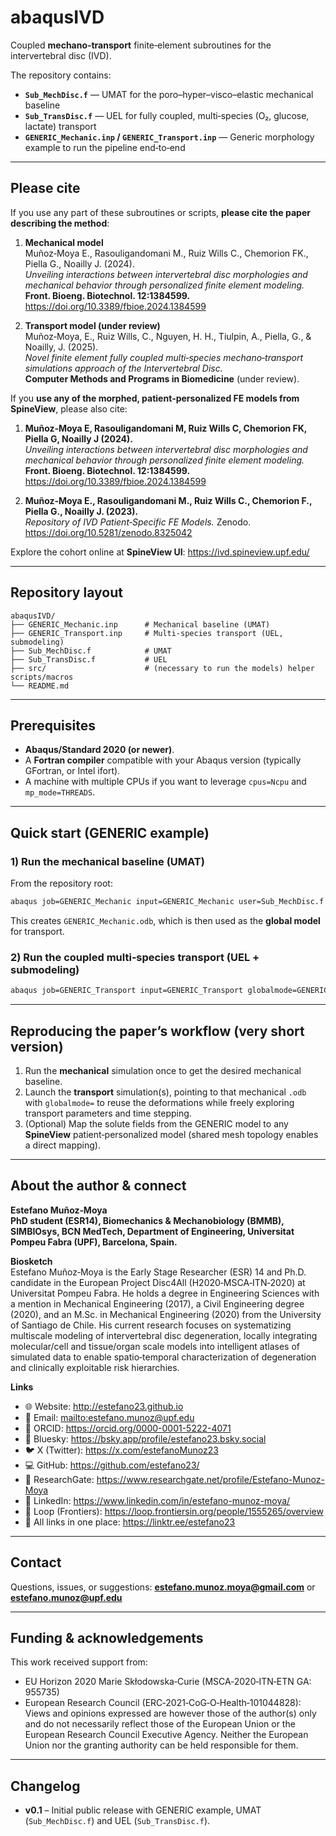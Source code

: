 # abaqusIVD

Coupled **mechano‑transport** finite‑element subroutines for the intervertebral disc (IVD).

The repository contains:

- **`Sub_MechDisc.f`** — UMAT for the poro–hyper–visco–elastic mechanical baseline  
- **`Sub_TransDisc.f`** — UEL for fully coupled, multi‑species (O₂, glucose, lactate) transport  
- **`GENERIC_Mechanic.inp` / `GENERIC_Transport.inp`** — Generic morphology example to run the pipeline end‑to‑end

---

## Please cite

If you use any part of these subroutines or scripts, **please cite the paper describing the method**:

1. **Mechanical model**  
   Muñoz‑Moya E., Rasouligandomani M., Ruiz Wills C., Chemorion FK., Piella G., Noailly J. (2024).  
   *Unveiling interactions between intervertebral disc morphologies and mechanical behavior through personalized finite element modeling.*  
   **Front. Bioeng. Biotechnol. 12:1384599.** https://doi.org/10.3389/fbioe.2024.1384599

2. **Transport model (under review)**  
   Muñoz‑Moya, E., Ruiz Wills, C., Nguyen, H. H., Tiulpin, A., Piella, G., & Noailly, J. (2025).  
   *Novel finite element fully coupled multi‑species mechano‑transport simulations approach of the Intervertebral Disc.*  
   **Computer Methods and Programs in Biomedicine** (under review).

If you **use any of the morphed, patient‑personalized FE models from SpineView**, please also cite:

1. **Muñoz‑Moya E, Rasouligandomani M, Ruiz Wills C, Chemorion FK, Piella G, Noailly J (2024).**  
   *Unveiling interactions between intervertebral disc morphologies and mechanical behavior through personalized finite element modeling.*  
   **Front. Bioeng. Biotechnol. 12:1384599.** https://doi.org/10.3389/fbioe.2024.1384599

2. **Muñoz‑Moya E., Rasouligandomani M., Ruiz Wills C., Chemorion F., Piella G., Noailly J. (2023).**  
   *Repository of IVD Patient‑Specific FE Models.* Zenodo. https://doi.org/10.5281/zenodo.8325042

Explore the cohort online at **SpineView UI**: <https://ivd.spineview.upf.edu/>

---

## Repository layout

```
abaqusIVD/
├── GENERIC_Mechanic.inp      # Mechanical baseline (UMAT)
├── GENERIC_Transport.inp     # Multi-species transport (UEL, submodeling)
├── Sub_MechDisc.f            # UMAT
├── Sub_TransDisc.f           # UEL
├── src/                      # (necessary to run the models) helper scripts/macros
└── README.md
```

---

## Prerequisites

- **Abaqus/Standard 2020 (or newer)**.
- A **Fortran compiler** compatible with your Abaqus version (typically GFortran, or Intel ifort).
- A machine with multiple CPUs if you want to leverage `cpus=Ncpu` and `mp_mode=THREADS`.

---

## Quick start (GENERIC example)

### 1) Run the mechanical baseline (UMAT)

From the repository root:

```bash
abaqus job=GENERIC_Mechanic input=GENERIC_Mechanic user=Sub_MechDisc.f cpus=Ncpu mp_mode=THREADS interactive
```

This creates `GENERIC_Mechanic.odb`, which is then used as the **global model** for transport.

### 2) Run the coupled multi‑species transport (UEL + submodeling)

```bash
abaqus job=GENERIC_Transport input=GENERIC_Transport globalmode=GENERIC_Mechanic.odb user=Sub_TransDisc.f cpus=Ncpu mp_mode=THREADS interactive
```

---

## Reproducing the paper’s workflow (very short version)

1. Run the **mechanical** simulation once to get the desired mechanical baseline.  
2. Launch the **transport** simulation(s), pointing to that mechanical `.odb` with `globalmode=` to reuse the deformations while freely exploring transport parameters and time stepping.  
3. (Optional) Map the solute fields from the GENERIC model to any **SpineView** patient‑personalized model (shared mesh topology enables a direct mapping).

---

## About the author & connect

**Estefano Muñoz‑Moya**  
**PhD student (ESR14), Biomechanics & Mechanobiology (BMMB), SIMBIOsys, BCN MedTech, Department of Engineering, Universitat Pompeu Fabra (UPF), Barcelona, Spain.**

**Biosketch**  
Estefano Muñoz‑Moya is the Early Stage Researcher (ESR) 14 and Ph.D. candidate in the European Project Disc4All (H2020‑MSCA‑ITN‑2020) at Universitat Pompeu Fabra. He holds a degree in Engineering Sciences with a mention in Mechanical Engineering (2017), a Civil Engineering degree (2020), and an M.Sc. in Mechanical Engineering (2020) from the University of Santiago de Chile. His current research focuses on systematizing multiscale modeling of intervertebral disc degeneration, locally integrating molecular/cell and tissue/organ scale models into intelligent atlases of simulated data to enable spatio‑temporal characterization of degeneration and clinically exploitable risk hierarchies.

**Links**
- 🌐 Website: <http://estefano23.github.io>  
- 📨 Email: <mailto:estefano.munoz@upf.edu>  
- 🧭 ORCID: <https://orcid.org/0000-0001-5222-4071>  
- 🦋 Bluesky: <https://bsky.app/profile/estefano23.bsky.social>  
- 🐦 X (Twitter): <https://x.com/estefanoMunoz23>  
- 💻 GitHub: <https://github.com/estefano23/>  
- 🔬 ResearchGate: <https://www.researchgate.net/profile/Estefano-Munoz-Moya>  
- 💼 LinkedIn: <https://www.linkedin.com/in/estefano-munoz-moya/>  
- 🔁 Loop (Frontiers): <https://loop.frontiersin.org/people/1555265/overview>  
- 🔗 All links in one place: <https://linktr.ee/estefano23>

---

## Contact

Questions, issues, or suggestions: **estefano.munoz.moya@gmail.com** or **estefano.munoz@upf.edu**

---

## Funding & acknowledgements

This work received support from:
- EU Horizon 2020 Marie Skłodowska‑Curie (MSCA‑2020‑ITN‑ETN GA: 955735)  
- European Research Council (ERC‑2021‑CoG‑O‑Health‑101044828): Views and opinions expressed are however those of the author(s) only and do not necessarily reflect those of the European Union or the European Research Council Executive Agency. Neither the European Union nor the granting authority can be held responsible for them.

---

## Changelog

- **v0.1** – Initial public release with GENERIC example, UMAT (`Sub_MechDisc.f`) and UEL (`Sub_TransDisc.f`).
